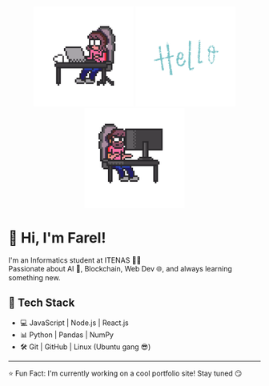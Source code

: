 <div align = "center">
         <img src="/gifs/csguy.gif" width="200" height="200" />
         <img src="/gifs/hello.gif" width="200" height="200" />
         <img src="/gifs/csnotguy.gif" width="200" height="200" />
</div>

# 👋 Hi, I'm Farel!

I'm an Informatics student at ITENAS 👨‍💻  
Passionate about AI 🤖, Blockchain, Web Dev 🌐, and always learning something new.  

## 🚀 Tech Stack
- 💻 JavaScript | Node.js | React.js
- 📊 Python | Pandas | NumPy
- 🛠️ Git | GitHub | Linux (Ubuntu gang 😎)
  
---

⭐ Fun Fact: I'm currently working on a cool portfolio site! Stay tuned 😏
